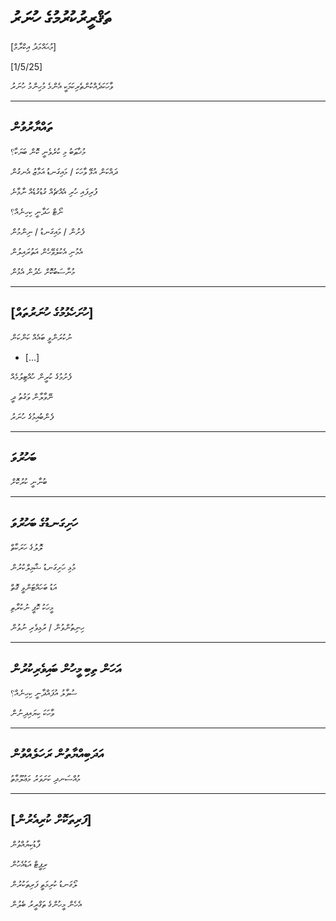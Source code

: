 # ތަޤްރީރުކުރުމުގެ ހުނަރު

[މުޙައްމަދު އިކްރާމް]

[1/5/25]

ވާހަކަދެއްކުންތެރިކަމަކީ އެންމެ މުހިންމު ހުނަރު

---

## ތައްޔާރުވުން

މުޚާޠަބު މި ކުރެވެނީ ކޮން ބަޔަކާ؟

ދައްކަން އުޅޭ ވާހަކަ / މައިގަނޑު އަމާޒު އެނގުން

ފުރިފައި ހުރި އެއްޗެއް ގުޑުގުޑެއް ނާޅާނެ

ނޯޓް ހަދާނީ ކިހިނެއް؟

ފެށުން / މައިގަނޑު / ނިންމުން

އެމުނި އެކުލެވޭހެން އަތުރައިލުން

މުނާސަބުކޮށް ހެދުން އެޅުން

---

## [ހުށަހެޅުމުގެ ހުނަރުތައް]

ނުކުރަންވީ ބައެއް ކަންކަން

- [...]

ފެށުމުގެ ކުރީން ހުއްޓިލުމެއް

ނޭވާލާން ވަގުތު ދީ

ފެންބުއިމުގެ ހުނަރު

---

## ބަހުރުވަ

ބުނާނީ ކުރުކޮށް

---

## ހަށިގަނޑުގެ ބަހުރުވަ

ލޮލުގެ ހަރަކާތް

މުޅި ހަށިގަނޑު ޝާމިލްކުރުން

އަޑު ބަހައްޓަންވީ ގޮތް

މީހަކު ކޮޕީ ނުކުރާތި

ހިނިތުންވުން / ރުޅިވެރި ނުވުން

---

## އަހަން ތިބި މީހުން ބައިވެރިކުރުން

ސުވާލު އުފައްދާނީ ކިހިނެއް؟

ވާހަކަ ކިޔައިދިނުން

---

## އަދަބިއްޔާތުން ރަހަލެއްވުން

މުއްސަނދި ކަށަވަރު މަޢުލޫމާތު

---

## [ފަރިތަކޮށް ކުރިއެރުން]

ފާޑުކިޔުއްވުން

ރިޕީޓް އަޑުއެހުން

ލޯގަނޑު ކުރިމަތީ ފަރިތަކުރުން

އެހެން މީހުންގެ ތަގްރީރު ބެލުން
